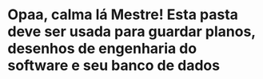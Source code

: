# Opaa, calma lá Mestre! Esta pasta deve ser usada para guardar planos, desenhos de engenharia do software e seu banco de dados
